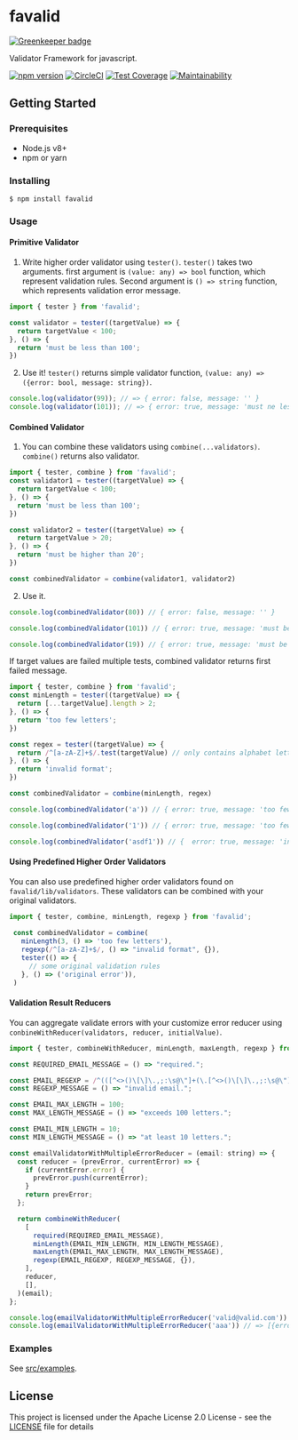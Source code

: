 # favalid

[![Greenkeeper badge](https://badges.greenkeeper.io/akito0107/favalid.svg)](https://greenkeeper.io/)

Validator Framework for javascript.

[![npm version](https://badge.fury.io/js/favalid.svg)](https://badge.fury.io/js/favalid)
[![CircleCI](https://circleci.com/gh/akito0107/favalid.svg?style=svg)](https://circleci.com/gh/akito0107/favalid)
[![Test Coverage](https://api.codeclimate.com/v1/badges/6589638b133763bcc95a/test_coverage)](https://codeclimate.com/github/akito0107/favalid/test_coverage)
[![Maintainability](https://api.codeclimate.com/v1/badges/6589638b133763bcc95a/maintainability)](https://codeclimate.com/github/akito0107/favalid/maintainability)

## Getting Started

### Prerequisites
- Node.js v8+
- npm or yarn

### Installing
```
$ npm install favalid
```

### Usage
#### Primitive Validator
1. Write higher order validator using `tester()`.
`tester()` takes two arguments. first argument is `(value: any) => bool` function, which represent validation rules.
Second argument is `() => string` function, which represents validation error message.

```js
import { tester } from 'favalid';

const validator = tester((targetValue) => {
  return targetValue < 100;
}, () => {
  return 'must be less than 100';
})
```

2. Use it!
`tester()` returns simple validator function, `(value: any) => ({error: bool, message: string})`.

```js
console.log(validator(99)); // => { error: false, message: '' }
console.log(validator(101)); // => { error: true, message: 'must ne less than 100' }
```

#### Combined Validator
1. You can combine these validators using `combine(...validators)`.
`combine()` returns also validator.

```js
import { tester, combine } from 'favalid';
const validator1 = tester((targetValue) => {
  return targetValue < 100;
}, () => {
  return 'must be less than 100';
})

const validator2 = tester((targetValue) => {
  return targetValue > 20;
}, () => {
  return 'must be higher than 20';
})

const combinedValidator = combine(validator1, validator2)
```

2. Use it.

```js
console.log(combinedValidator(80)) // { error: false, message: '' }

console.log(combinedValidator(101)) // { error: true, message: 'must be less than 100' }

console.log(combinedValidator(19)) // { error: true, message: 'must be higher than 20' }
```

If target values are failed multiple tests, combined validator returns first failed message. 

 ```js
 import { tester, combine } from 'favalid';
 const minLength = tester((targetValue) => {
   return [...targetValue].length > 2;
 }, () => {
   return 'too few letters';
 })
 
 const regex = tester((targetValue) => {
   return /^[a-zA-Z]+$/.test(targetValue) // only contains alphabet letters.
 }, () => {
   return 'invalid format';
 })
 
 const combinedValidator = combine(minLength, regex)
 
 console.log(combinedValidator('a')) // { error: true, message: 'too few letters' }
 
 console.log(combinedValidator('1')) // { error: true, message: 'too few letters' }
 
 console.log(combinedValidator('asdf1')) // {  error: true, message: 'invalid format' }

```

#### Using Predefined Higher Order Validators
You can also use predefined higher order validators found on `favalid/lib/validators`.
These validators can be combined with your original validators.

```js
import { tester, combine, minLength, regexp } from 'favalid';
 
 const combinedValidator = combine(
   minLength(3, () => 'too few letters'), 
   regexp(/^[a-zA-Z]+$/, () => "invalid format", {}),
   tester(() => {
     // some original validation rules
   }, () => ('original error')),
 )

```


#### Validation Result Reducers
You can aggregate validate errors with your customize error reducer using `conbineWithReducer(validators, reducer, initialValue)`.

```js
import { tester, combineWithReducer, minLength, maxLength, regexp } from 'favalid';

const REQUIRED_EMAIL_MESSAGE = () => "required.";

const EMAIL_REGEXP = /^(([^<>()\[\]\.,;:\s@\"]+(\.[^<>()\[\]\.,;:\s@\"]+)*)|(\".+\"))@(([^<>()[\]\.,;:\s@\"]+\.)+[^<>()[\]\.,;:\s@\"]{2,})$/i;
const REGEXP_MESSAGE = () => "invalid email.";

const EMAIL_MAX_LENGTH = 100;
const MAX_LENGTH_MESSAGE = () => "exceeds 100 letters.";

const EMAIL_MIN_LENGTH = 10;
const MIN_LENGTH_MESSAGE = () => "at least 10 letters.";

const emailValidatorWithMultipleErrorReducer = (email: string) => {
  const reducer = (prevError, currentError) => {
    if (currentError.error) {
      prevError.push(currentError);
    }
    return prevError;
  };

  return combineWithReducer(
    [
      required(REQUIRED_EMAIL_MESSAGE),
      minLength(EMAIL_MIN_LENGTH, MIN_LENGTH_MESSAGE),
      maxLength(EMAIL_MAX_LENGTH, MAX_LENGTH_MESSAGE),
      regexp(EMAIL_REGEXP, REGEXP_MESSAGE, {}),
    ],
    reducer,
    [],
  )(email);
};

console.log(emailValidatorWithMultipleErrorReducer('valid@valid.com')) // => []
console.log(emailValidatorWithMultipleErrorReducer('aaa')) // => [{error: true, message: 'at least 10 letters.'}, {error: true, message: 'invalid email.'}]
```


### Examples
See [src/examples](src/examples).

## License
This project is licensed under the Apache License 2.0 License - see the [LICENSE](LICENSE) file for details
